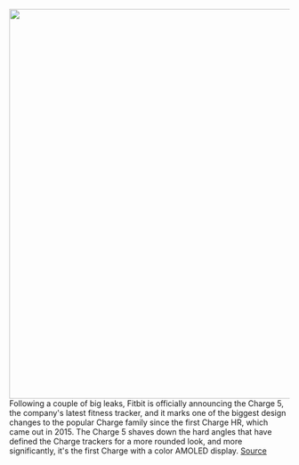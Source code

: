 <img src='https://cdn.vox-cdn.com/thumbor/8OcEMvpwrS23K8ZAhMZbNz-Wcfg=/0x0:2000x1124/1200x675/filters:focal(840x402:1160x722)/cdn.vox-cdn.com/uploads/chorus_image/image/69773093/Fitbit_Charge_5_Still_Lunar_White_HR.0.jpeg' width='700px' /><br/>
Following a couple of big leaks, Fitbit is officially announcing the Charge 5, the company's latest fitness tracker, and it marks one of the biggest design changes to the popular Charge family since the first Charge HR, which came out in 2015. The Charge 5 shaves down the hard angles that have defined the Charge trackers for a more rounded look, and more significantly, it's the first Charge with a color AMOLED display.
<a href='https://www.theverge.com/2021/8/25/22640462/fitbit-charge-5-rounded-design-color-screen-daily-readiness-score'> Source <a/>